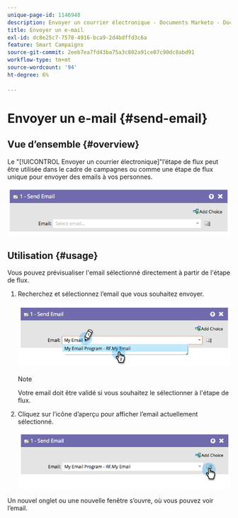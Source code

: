 ```yaml
---
unique-page-id: 1146948
description: Envoyer un courrier électronique - Documents Marketo - Documentation du produit
title: Envoyer un e-mail
exl-id: dc8e25c7-7578-4916-bca9-2d4bdffd3c6a
feature: Smart Campaigns
source-git-commit: 2eeb7ea7fd43ba75a3c802a91ce07c90dc8abd91
workflow-type: tm+mt
source-wordcount: '94'
ht-degree: 6%

---
```


# Envoyer un e-mail {#send-email}

## Vue d’ensemble {#overview}

Le &quot;[!UICONTROL Envoyer un courrier électronique]&quot;l’étape de flux peut être utilisée dans le cadre de campagnes ou comme une étape de flux unique pour envoyer des emails à vos personnes.

![](assets/image2014-9-22-10-3a8-3a11.png)

## Utilisation {#usage}

Vous pouvez prévisualiser l&#39;email sélectionné directement à partir de l&#39;étape de flux.

1. Recherchez et sélectionnez l’email que vous souhaitez envoyer.

   ![](assets/image2014-9-22-10-3a8-3a15.png)

   >[!NOTE]
   >
   >Votre email doit être validé si vous souhaitez le sélectionner à l&#39;étape de flux.

1. Cliquez sur l’icône d’aperçu pour afficher l’email actuellement sélectionné.

   ![](assets/image2014-9-22-10-3a8-3a22.png)

Un nouvel onglet ou une nouvelle fenêtre s’ouvre, où vous pouvez voir l’email.
